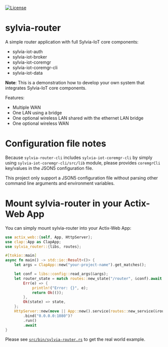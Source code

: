 [![License](https://img.shields.io/badge/license-MIT-blue.svg)](LICENSE)

# sylvia-router

A simple router application with full Sylvia-IoT core components:
- sylvia-iot-auth
- sylvia-iot-broker
- sylvia-iot-coremgr
- sylvia-iot-coremgr-cli
- sylvia-iot-data

**Note**: This is a demonstration how to develop your own system that integrates Sylvia-IoT core components.

Features:
- Multiple WAN
- One LAN using a bridge
- One optional wireless LAN shared with the ethernet LAN bridge
- One optional wireless WAN

# Configuration file notes

Because `sylvia-router-cli` includes `sylvia-iot-coremgr-cli` by simply using `sylvia-iot-coremgr-cli/src/lib` module,
please provides `coremgrCli` key/values in the JSON5 configuration file.

This project only support a JSON5 configuration file without parsing other command line arguments and environment variables.

# Mount sylvia-router in your Actix-Web App

You can simply mount sylvia-router into your Actix-Web App:

```rust
use actix_web::{self, App, HttpServer};
use clap::App as ClapApp;
use sylvia_router::{libs, routes};

#[tokio::main]
async fn main() -> std::io::Result<()> {
    let args = ClapApp::new("your-project-name").get_matches();

    let conf = libs::config::read_args(&args);
    let router_state = match routes::new_state("/router", &conf).await {
        Err(e) => {
            println!("Error: {}", e);
            return Ok(());
        },
        Ok(state) => state,
    };
    HttpServer::new(move || App::new().service(routes::new_service(&router_state)))
        .bind("0.0.0.0:1080")?
        .run()
        .await
}
```

Please see [`src/bin/sylvia-router.rs`](src/bin/sylvia-router.rs) to get the real world example.
